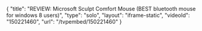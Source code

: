 {
    "title": "REVIEW: Microsoft Sculpt Comfort Mouse (BEST bluetooth mouse for windows 8 users)",
    "type": "solo",
    "layout": "iframe-static",
    "videoId": "150221460",
    "url": "\/tvpembed\/150221460"
}